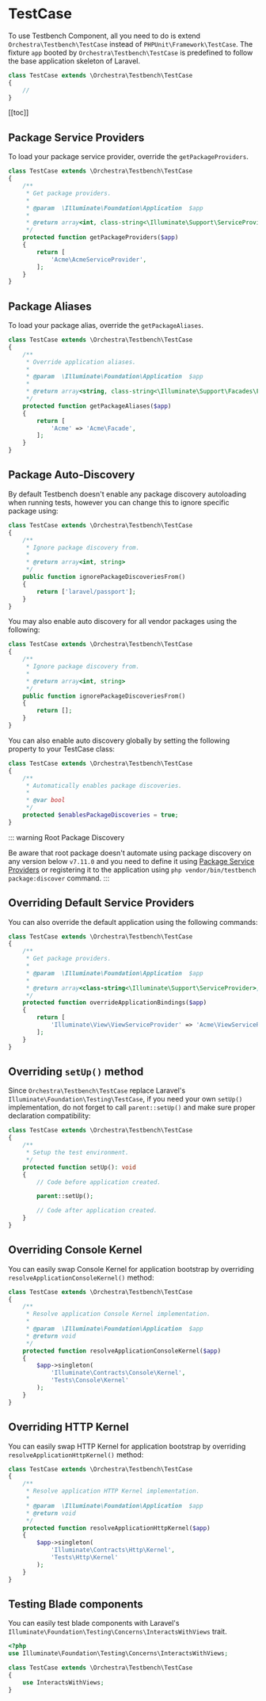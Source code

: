 # TestCase

To use Testbench Component, all you need to do is extend `Orchestra\Testbench\TestCase` instead of `PHPUnit\Framework\TestCase`. The fixture `app` booted by `Orchestra\Testbench\TestCase` is predefined to follow the base application skeleton of Laravel.

```php
class TestCase extends \Orchestra\Testbench\TestCase
{
    //
}
```

[[toc]]

## Package Service Providers

To load your package service provider, override the `getPackageProviders`.

```php
class TestCase extends \Orchestra\Testbench\TestCase
{
    /**
     * Get package providers.
     *
     * @param  \Illuminate\Foundation\Application  $app
     *
     * @return array<int, class-string<\Illuminate\Support\ServiceProvider>>
     */
    protected function getPackageProviders($app)
    {
        return [
            'Acme\AcmeServiceProvider',
        ];
    }
}
```

## Package Aliases

To load your package alias, override the `getPackageAliases`.

```php
class TestCase extends \Orchestra\Testbench\TestCase
{
    /**
     * Override application aliases.
     *
     * @param  \Illuminate\Foundation\Application  $app
     *
     * @return array<string, class-string<\Illuminate\Support\Facades\Facade>>
     */
    protected function getPackageAliases($app)
    {
        return [
            'Acme' => 'Acme\Facade',
        ];
    }
}
```

## Package Auto-Discovery

By default Testbench doesn't enable any package discovery autoloading when running tests, however you can change this to ignore specific package using:

```php
class TestCase extends \Orchestra\Testbench\TestCase
{
    /**
     * Ignore package discovery from.
     *
     * @return array<int, string>
     */
    public function ignorePackageDiscoveriesFrom()
    {
        return ['laravel/passport'];
    }
}
```

You may also enable auto discovery for all vendor packages using the following:

```php
class TestCase extends \Orchestra\Testbench\TestCase
{
    /**
     * Ignore package discovery from.
     *
     * @return array<int, string>
     */
    public function ignorePackageDiscoveriesFrom()
    {
        return [];
    }
}
```

You can also enable auto discovery globally by setting the following property to your TestCase class:

```php
class TestCase extends \Orchestra\Testbench\TestCase
{
    /**
     * Automatically enables package discoveries.
     *
     * @var bool
     */
    protected $enablesPackageDiscoveries = true;
}
```

::: warning Root Package Discovery

Be aware that root package doesn't automate using package discovery on any version below `v7.11.0` and you need to define it using [Package Service Providers](#package-service-providers) or registering it to the application using `php vendor/bin/testbench package:discover` command.
:::

## Overriding Default Service Providers

You can also override the default application using the following commands:

```php
class TestCase extends \Orchestra\Testbench\TestCase
{
    /**
     * Get package providers.
     *
     * @param  \Illuminate\Foundation\Application  $app
     *
     * @return array<class-string<\Illuminate\Support\ServiceProvider>, class-string<\Illuminate\Support\ServiceProvider>>
     */
    protected function overrideApplicationBindings($app)
    {
        return [
            'Illuminate\View\ViewServiceProvider' => 'Acme\ViewServiceProvider',
        ];
    }
}
```


## Overriding `setUp()` method

Since `Orchestra\Testbench\TestCase` replace Laravel's `Illuminate\Foundation\Testing\TestCase`, if you need your own `setUp()` implementation, do not forget to call `parent::setUp()` and make sure proper declaration compatibility:

```php
class TestCase extends \Orchestra\Testbench\TestCase
{
    /**
     * Setup the test environment.
     */
    protected function setUp(): void
    {
        // Code before application created.

        parent::setUp();

        // Code after application created.
    }
}
```

## Overriding Console Kernel

You can easily swap Console Kernel for application bootstrap by overriding `resolveApplicationConsoleKernel()` method:

```php
class TestCase extends \Orchestra\Testbench\TestCase
{
    /**
     * Resolve application Console Kernel implementation.
     *
     * @param  \Illuminate\Foundation\Application  $app
     * @return void
     */
    protected function resolveApplicationConsoleKernel($app)
    {
        $app->singleton(
            'Illuminate\Contracts\Console\Kernel', 
            'Tests\Console\Kernel'
        );
    }
}
```

## Overriding HTTP Kernel

You can easily swap HTTP Kernel for application bootstrap by overriding `resolveApplicationHttpKernel()` method:

```php
class TestCase extends \Orchestra\Testbench\TestCase
{
    /**
     * Resolve application HTTP Kernel implementation.
     *
     * @param  \Illuminate\Foundation\Application  $app
     * @return void
     */
    protected function resolveApplicationHttpKernel($app)
    {
        $app->singleton(
            'Illuminate\Contracts\Http\Kernel', 
            'Tests\Http\Kernel'
        );
    }
}
```

## Testing Blade components

You can easily test blade components with Laravel's `Illuminate\Foundation\Testing\Concerns\InteractsWithViews` trait.

```php
<?php
use Illuminate\Foundation\Testing\Concerns\InteractsWithViews;

class TestCase extends \Orchestra\Testbench\TestCase
{
    use InteractsWithViews;
}
```

